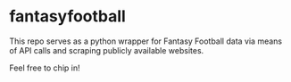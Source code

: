 fantasyfootball
===============

This repo serves as a python wrapper for Fantasy Football data via means of API calls and scraping publicly available websites.

Feel free to chip in!

